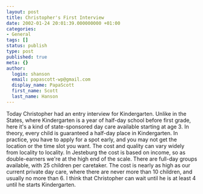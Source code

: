 ```yaml
---
layout: post
title: Christopher's First Interview
date: 2002-01-24 20:01:39.000000000 +01:00
categories:
- General
tags: []
status: publish
type: post
published: true
meta: {}
author:
  login: shanson
  email: papascott-wp@gmail.com
  display_name: PapaScott
  first_name: Scott
  last_name: Hanson
---
```

<p>Today Christopher had an entry interview for Kindergarten. Unlike in the States, where Kindergarten is a year of half-day school before first grade, here it's a kind of state-sponsored day care available starting at age 3. In theory, every child is guaranteed a half-day place in Kindergarten. In practice, you have to apply for a spot early, and you may not get the location or the time slot you want. The cost and quality can vary widely from locality to locality. In Jesteburg the cost is based on income, so as double-earners we're at the high end of the scale. There are full-day groups available, with 25 children per caretaker. The cost is nearly as high as our current private day care, where there are never more than 10 children, and usually no more than 6. I think that Christopher can wait until he is at least 4 until he starts Kindergarten.</p>
